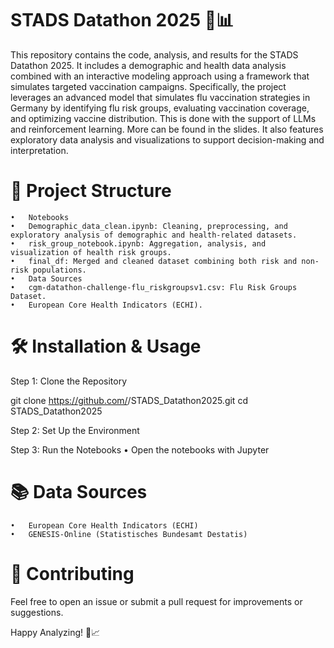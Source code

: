# STADS Datathon 2025 🧬📊

This repository contains the code, analysis, and results for the STADS Datathon 2025. It includes a demographic and health data analysis combined with an interactive modeling approach using a framework that simulates targeted vaccination campaigns. Specifically, the project leverages an advanced model that simulates flu vaccination strategies in Germany by identifying flu risk groups, evaluating vaccination coverage, and optimizing vaccine distribution. This is done with the support of LLMs and reinforcement learning. More can be found in the slides. It also features exploratory data analysis and visualizations to support decision-making and interpretation.

# 📁 Project Structure
	•	Notebooks
	•	Demographic_data_clean.ipynb: Cleaning, preprocessing, and exploratory analysis of demographic and health-related datasets.
	•	risk_group_notebook.ipynb: Aggregation, analysis, and visualization of health risk groups.
	•	final_df: Merged and cleaned dataset combining both risk and non-risk populations.
	•	Data Sources
	•	cgm-datathon-challenge-flu_riskgroupsv1.csv: Flu Risk Groups Dataset.
	•	European Core Health Indicators (ECHI).

# 🛠️ Installation & Usage

Step 1: Clone the Repository

git clone https://github.com/<your-github-username>/STADS_Datathon2025.git
cd STADS_Datathon2025

Step 2: Set Up the Environment

Step 3: Run the Notebooks
	•	Open the notebooks with Jupyter

# 📚 Data Sources
	•	European Core Health Indicators (ECHI)
	•	GENESIS-Online (Statistisches Bundesamt Destatis)

# 🤝 Contributing

Feel free to open an issue or submit a pull request for improvements or suggestions.

Happy Analyzing! 🚀📈